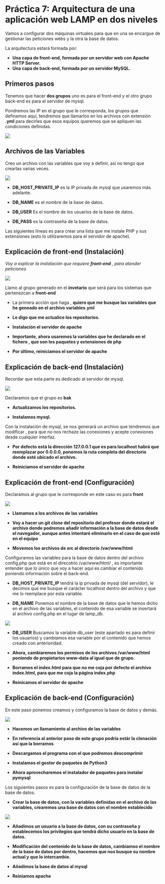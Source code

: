 # Práctica 7: Arquitectura de una aplicación web LAMP en dos niveles

Vamos a configurar dos máquinas virtuales para que en una se encargue de gestionar las peticiones webs y la otra la base de datos.

La arquitectura estará formada por:

* **Una capa de front-end, formada por un servidor web con Apache HTTP Server.**
* **Una capa de back-end, formada por un servidor MySQL.**

## Primeros pasos

Tenemos que hacer **dos grupos** uno es para el front-end y el otro grupo back-end es para el servidor de mysql.

Pondremos las IP en el grupo que le corresponda, los grupos que definamos aquí, tendremos que llamarlos en los archivos con extensión **.yml** para decirles que esos equipos queremos que se apliquen las condiciones definidas.

![](./fotos/Captura.PNG)

## Archivos de las Variables

Creo un archivo con las variables que voy a definir, así no tengo que crearlas varias veces.

![](./fotos/foto_2.PNG)

* **DB_HOST_PRIVATE_IP** es la IP privada de mysql que usaremos más adelante.

* **DB_NAME** es el nombre de la base de datos.

* **DB_USER** Es el nombre de los usuarios de la base de datos.

* **DB_PASS** es la contraseña de la base de datos.

Las siguientes lineas es para crear una lista que me instale PHP y sus extensiones (esto lo utilizaremos para el servidor de apache).

## Explicación de front-end (Instalación)

*Voy a explicar la instalación que requiere **front-end** , para atender peticiones*

![](./fotos/foto_3.PNG)

Llamo al grupo generado en el **invetario** que será para los sistemas que pertenezcan a **front-end**

* La primera acción que haga , **quiero que me busque las variables que he geneado en el archivo variables.yml**

* **Le digo que me actualice los repositorios.**

* **Instalación el servidor de apache**

* **Importante, ahora usaremos la variables que he declarado en el fichero , que son los paquetes y extensiones de php**

* **Por último, reiniciamos el servidor de apache**

## Explicación de back-end (Instalación)

Recordar que esta parte es dedicado al servidor de mysql.

![](./fotos/foto_4.PNG)


Declaramos que el grupo es **bak**

* **Actualizamos los repositorios.**

* **Instalamos mysql.**

Con la instalación de mysql, se nos generará un archivo que tendremos que modificar , para que no nos rechaze las conexiones y acepte conexiones desde cualquier interfaz.

* **Por defecto está la dirección 127.0.0.1 que es para **localhost** habrá que reemplazar por 0.0.0.0, ponemos la ruta completa del directorio donde esté ubicado el archivo.**

* **Reiniciamos el servidor de apache**


## Explicación de front-end (Configuración)

Declaramos al grupo que le corresponde en este caso es para **front**

![](./fotos/foto_5.PNG)

* **Llamamos a los archivos de las variables**

* **Voy a hacer un git clone del repositorio del profesor donde estará el archivo donde podremos añadir información a la base de datos desde el navegador, aunque antes intentaré eliminarlo en el caso de que esté en el equipo**

* **Movemos los archivos de src al directorio /var/www/html**

Configuramos las variables para la base de datos dentro del archivo config.php que está en el direcotrio /var/www/html/ , es importante entender que lo único que voy a hacer aquí es cambiar el contenido poniendo información sobre el back-end.

* **DB_HOST_PRIVATE_IP** tendrá la ip privada de mysql (del servidor), le decimos que me busque el carácter localhost dentro del archivo y que me lo reemplace por esta variable.

* **DB_NAME** Ponemos el nombre de la base de datos que le hemos dicho en el archivo de las variables, el contenido de esa variable se insertará al archivo config.php en el lugar de lamp_db.

![](./fotos/foto_6.PNG)


* **DB_USER** Buscamos la variable db_user (este apartado es para definir los usuarios) y cambiamos esa variable por el contenido que hemos creado con anterioridad.

* **Ahora, cambiaremos los permisos de los archivos **/var/www/html** poniendo de propietarios www-data al igual que de grupo.**

* **Borramos el index.html para que no me coja por defecto el archivo index.html, para que me coja la página index.php**

* **Reinicamos el servidor de apache**

## Explicación de back-end (Configuración)

En este paso ponemos creamos y configuramos la base de datos y demás.

![](./fotos/foto_7.PNG)

* **Hacemos un llamamiento al archivo de las variables**

* **En referencia al anterior paso de este grupo podría estár la clonación así que la borramos**

* **Descargamos el programa con el que podremos descomprimir**

* **Instalamos el gestor de paquetes de Python3**

* **Ahora aprovecharemos el instalador de paquetes para instalar pymysql**

Los siguientes pasos es para la configuración de la base de datos de la base de datos.

* **Crear la base de datos, con la variables definidas en el archivo de las variables, crearemos una base de datos con el nombre establecido**

![](./fotos/foto_8.PNG)

* **Añadimos un usuario a la base de datos, con su contraseña y establecemos los privilegios que tendrá dicho usuario en la base de datos.**

* **Modificación del contenido de la base de datos, cambiamso el nombre de la base de datos por dentro, hacemos que nos busque su nombre actual y que lo intercambie.**

* **Añadimos la base de datos al mysql**

* **Reiniamos apache**